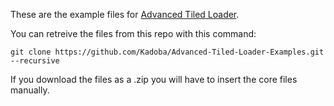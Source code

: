 These are the example files for [Advanced Tiled Loader](https://github.com/Kadoba/Advanced-Tiled-Loader).

You can retreive the files from this repo with this command:
`````
git clone https://github.com/Kadoba/Advanced-Tiled-Loader-Examples.git --recursive
`````

If you download the files as a .zip you will have to insert the core files manually.
